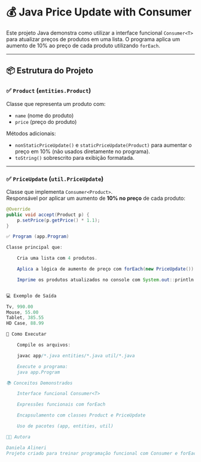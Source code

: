 # 💰 Java Price Update with Consumer

Este projeto Java demonstra como utilizar a interface funcional `Consumer<T>` para atualizar preços de produtos em uma lista. 
O programa aplica um aumento de 10% ao preço de cada produto utilizando `forEach`.

---

## 📦 Estrutura do Projeto

### ✅ `Product` (`entities.Product`)
Classe que representa um produto com:
- `name` (nome do produto)
- `price` (preço do produto)

Métodos adicionais:
- `nonStaticPriceUpdate()` e `staticPriceUpdate(Product)` para aumentar o preço em 10% (não usados diretamente no programa).
- `toString()` sobrescrito para exibição formatada.

---

### ✅ `PriceUpdate` (`util.PriceUpdate`)
Classe que implementa `Consumer<Product>`.  
Responsável por aplicar um aumento de **10% no preço** de cada produto:

```java
@Override
public void accept(Product p) {
    p.setPrice(p.getPrice() * 1.1);
}

✅ Program (app.Program)

Classe principal que:

    Cria uma lista com 4 produtos.

    Aplica a lógica de aumento de preço com forEach(new PriceUpdate()).

    Imprime os produtos atualizados no console com System.out::println.


💻 Exemplo de Saída

Tv, 990.00
Mouse, 55.00
Tablet, 385.55
HD Case, 88.99

🚀 Como Executar

    Compile os arquivos:

    javac app/*.java entities/*.java util/*.java

    Execute o programa:
    java app.Program

📚 Conceitos Demonstrados

    Interface funcional Consumer<T>

    Expressões funcionais com forEach

    Encapsulamento com classes Product e PriceUpdate

    Uso de pacotes (app, entities, util)

👩‍💻 Autora

Daniela Alineri
Projeto criado para treinar programação funcional com Consumer e forEach no Java moderno.



    




